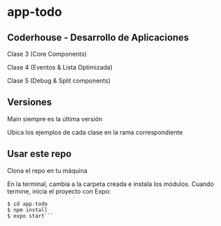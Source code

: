 # app-todo

## Coderhouse - Desarrollo de Aplicaciones

Clase 3 (Core Components)

Clase 4 (Eventos & Lista Optimizada)

Clase 5 (Debug & Split components)

## Versiones

Main siempre es la última versión

Ubica los ejemplos de cada clase en la rama correspondiente

## Usar este repo

Clona el repo en tu máquina

En la terminal, cambia a la carpeta creada e instala los módulos. Cuando termine, inicia el proyecto con Expo:

```
$ cd app-todo
$ npm install
$ expo start```


